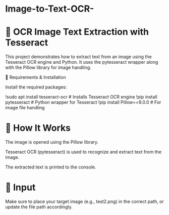 # Image-to-Text-OCR-

# 🧾 OCR Image Text Extraction with Tesseract
This project demonstrates how to extract text from an image using the Tesseract OCR engine and Python. It uses the pytesseract wrapper along with the Pillow library for image handling.

🔧 Requirements & Installation

Install the required packages:

!sudo apt install tesseract-ocr     # Installs Tesseract OCR engine
!pip install pytesseract            # Python wrapper for Tesseract
!pip install Pillow==9.0.0          # For image file handling

# 🧠 How It Works
The image is opened using the Pillow library.

Tesseract OCR (pytesseract) is used to recognize and extract text from the image.

The extracted text is printed to the console.

# 📂 Input
Make sure to place your target image (e.g., test2.png) in the correct path, or update the file path accordingly.
